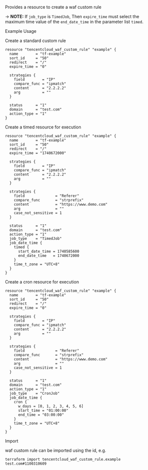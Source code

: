 Provides a resource to create a waf custom rule

-> **NOTE:** If `job_type` is `TimedJob`, Then `expire_time` must select the maximum time value of the `end_date_time` in the parameter list `timed`.

Example Usage

Create a standard custom rule

```hcl
resource "tencentcloud_waf_custom_rule" "example" {
  name        = "tf-example"
  sort_id     = "50"
  redirect    = "/"
  expire_time = "0"

  strategies {
    field        = "IP"
    compare_func = "ipmatch"
    content      = "2.2.2.2"
    arg          = ""
  }

  status      = "1"
  domain      = "test.com"
  action_type = "1"
}
```

Create a timed resource for execution

```hcl
resource "tencentcloud_waf_custom_rule" "example" {
  name        = "tf-example"
  sort_id     = "50"
  redirect    = "/"
  expire_time = "1740672000"

  strategies {
    field        = "IP"
    compare_func = "ipmatch"
    content      = "2.2.2.2"
    arg          = ""
  }

  strategies {
    field              = "Referer"
    compare_func       = "strprefix"
    content            = "https://www.demo.com"
    arg                = ""
    case_not_sensitive = 1
  }

  status      = "1"
  domain      = "test.com"
  action_type = "1"
  job_type    = "TimedJob"
  job_date_time {
    timed {
      start_date_time = 1740585600
      end_date_time   = 1740672000
    }
    time_t_zone = "UTC+8"
  }
}
```

Create a cron resource for execution

```hcl
resource "tencentcloud_waf_custom_rule" "example" {
  name        = "tf-example"
  sort_id     = "50"
  redirect    = "/"
  expire_time = "0"

  strategies {
    field        = "IP"
    compare_func = "ipmatch"
    content      = "2.2.2.2"
    arg          = ""
  }

  strategies {
    field              = "Referer"
    compare_func       = "strprefix"
    content            = "https://www.demo.com"
    arg                = ""
    case_not_sensitive = 1
  }

  status      = "1"
  domain      = "test.com"
  action_type = "1"
  job_type    = "CronJob"
  job_date_time {
    cron {
      w_days = [0, 1, 2, 3, 4, 5, 6]
      start_time = "01:00:00"
      end_time = "03:00:00"
    }
    time_t_zone = "UTC+8"
  }
}
```

Import

waf custom rule can be imported using the id, e.g.

```
terraform import tencentcloud_waf_custom_rule.example test.com#1100310609
```